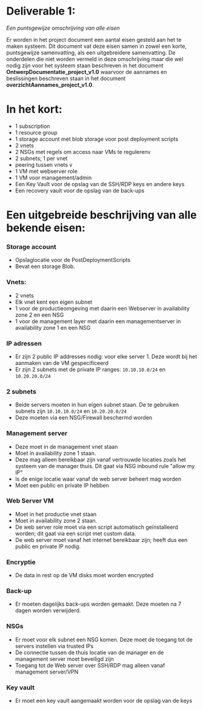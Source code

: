 # Deliverable 1:
*Een puntsgewijze omschrijving van alle eisen*

Er worden in het project document een aantal eisen gesteld aan het te maken systeem. 
Dit document vat deze eisen samen in zowel een korte, puntsgewijze samenvatting, als een uitgebreidere samenvatting.
De onderdelen die niet worden vermeld in deze omschrijving maar die wel nodig zijn voor het systeem staan beschreven in het document **OntwerpDocumentatie_project_v1.0** waarvoor de aannames en beslissingen beschreven staan in het document **overzichtAannames_project_v1.0**. 


# In het kort:
- 1 subscription
- 1 resource group 
- 1 storage account met blob storage voor post deployment scripts 
- 2 vnets 
- 2 NSGs met regels om access naar VMs te regulerenv 
- 2 subnets; 1 per vnet 
- peering tussen vnets v
- 1 VM met webserver role 
- 1 VM voor management/admin 
- Een Key Vault voor de opslag van de SSH/RDP keys en andere keys 
- Een recovery vault voor de opslag van de back-ups

# Een uitgebreide beschrijving van alle bekende eisen: 

### Storage account
- Opslaglocatie voor de PostDeploymentScripts
- Bevat een storage Blob. 

### Vnets: 
- 2 vnets
- Elk vnet kent een eigen subnet 
- 1 voor de productieomgeving met daarin een Webserver in availability zone 2 en een NSG 
- 1 voor de management layer met daarin een managementserver in availability zone 1 en een NSG  


### IP adressen
- Er zijn 2 public IP addresses nodig: voor elke server 1. Deze wordt bij het aanmaken van de VM gespecificeerd
- Er zijn 2 subnets met de private IP ranges: ```10.10.10.0/24``` en ```10.20.20.0/24```

### 2 subnets
- Beide servers moeten in hun eigen subnet staan. De te gebruiken subnets zijn ```10.10.10.0/24``` en ```10.20.20.0/24```  
- Deze moeten via een NSG/Firewall beschermd worden

### Management server  
- Deze moet in de management vnet staan 
- Moet in availability zone 1 staan. 
- Deze mag alleen bereikbaar zijn vanaf vertrouwde locaties zoals het systeem van de manager thuis. Dit gaat via NSG inbound rule "allow my IP"
- Is de enige locatie waar vanaf de web server beheert mag worden  
- Moet een public en private IP hebben


### Web Server VM
- Moet in het productie vnet staan
- Moet in availability zone 2 staan.
- De web server role moet via een script automatisch geïnstalleerd worden; dit gaat via een script met custom data.
- De web server moet vanaf het internet bereikbaar zijn; heeft dus een public en private IP nodig.


### Encryptie  
- De data in rest op de VM disks moet worden encrypted

### Back-up
- Er moeten dagelijks back-ups worden gemaakt. Deze moeten na 7 dagen worden verwijderd. 

### NSGs
- Er moet voor elk subnet een NSG komen. Deze moet de toegang tot de servers instellen via trusted IPs 
- De connectie tussen de thuis locatie van de manager en de management server moet beveiligd zijn
- Toegang tot de Web server over SSH/RDP mag alleen vanaf management server/VPN

### Key vault
- Er moet een key vault aangemaakt worden voor de opslag van de keys



